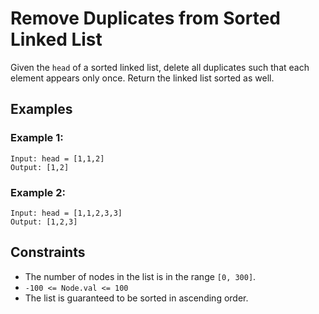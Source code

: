
# Remove Duplicates from Sorted Linked List

Given the `head` of a sorted linked list, delete all duplicates such that each element appears only once. Return the linked list sorted as well.

## Examples

### Example 1:
```
Input: head = [1,1,2]  
Output: [1,2]
```

### Example 2:
```
Input: head = [1,1,2,3,3]  
Output: [1,2,3]
```

## Constraints

- The number of nodes in the list is in the range `[0, 300]`.
- `-100 <= Node.val <= 100`
- The list is guaranteed to be sorted in ascending order.
```

